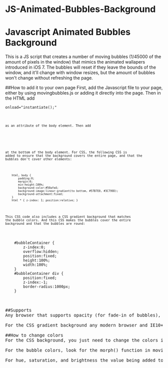 # JS-Animated-Bubbles-Background

Javascript Animated Bubbles Background
==================

This is a JS script that creates a number of moving bubbles (1/45000 of the amount of pixels in the window) that mimics the animated wallapers introduced in iOS 7. The bubbles will reset if they leave the bounds of the window, and it'll change with window resizes, but the amount of bubbles won't change without refreshing the page.

##How to add it to your own page
First, add the Javascript file to your page, either by using movingbubbles.js or adding it directly into the page. Then in the HTML add
<pre><code>onload="instantiate();"</pre><code>
as an attribute of the body element. Then add
<pre><code><div id="bubbleContainer"></div></pre></code>
at the bottom of the body element. For CSS, the following CSS is added to ensure that the background covers the entire page, and that the bubbles don't cover other elements:
<pre><code>
	html, body {
		padding:0;
		margin:0;
		min-height:100%;
		background-color:#50afe4;
		background-image:linear-gradient(to bottom, #57B7E0, #3C799D);
		background-attachment:fixed;
	}
	html * { z-index: 1; position:relative; }
</pre></code>
This CSS code also includes a CSS gradient background that matches the bubble colors.
And this CSS makes the bubbles cover the entire background and that the bubbles are round:
<pre></code>
	#bubbleContainer {
		z-index:0;
		overflow:hidden;
		position:fixed;
		height:100%;
		width:100%;
	}
	#bubbleContainer div {
		position:fixed;
		z-index:-1;
		border-radius:1000px;
	}
<pre></code>

##Supports
Any browser that supports opacity (for fade-in of bubbles), HSLA colors (for bubble backgrounds), border-radius (for round bubbles), and box shadow (for the bubble glow) should be able to properly see this, so any modern browser and IE9+.

For the CSS gradient background any modern browser and IE10+ should be able to see it. This has only been tested on Firefox.

##How to change colors
For the CSS background, you just need to change the colors in background-color and background-image for the html and body elements, if you keep the background.

For the bubble colors, look for the morph() function in movingbubbles.js and find the relevant variables. The hue is set to be within 188-208, the saturation between 63%-73% the brightness between 57%-67%, and the color opacity between 0.1 and 0.433.

For hue, saturation, and brightness the value being added to the random number is the lower bound and the number being multiplied, when added to the value of the lower bound, is the upper bound. Hue values go between 0-255 and saturation and brightness go between 0 and 100. The opacity value goes between 0.0 and 1.0 and random numbers generate a floating point number between 0.1 and 1.0, so the upper bound number needs to divide the random number instead of multiply it.
